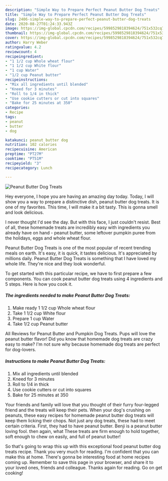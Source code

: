```yaml
---
description: "Simple Way to Prepare Perfect Peanut Butter Dog Treats"
title: "Simple Way to Prepare Perfect Peanut Butter Dog Treats"
slug: 2406-simple-way-to-prepare-perfect-peanut-butter-dog-treats
date: 2020-08-27T01:24:33.943Z
image: https://img-global.cpcdn.com/recipes/5998529818394624/751x532cq70/peanut-butter-dog-treats-recipe-main-photo.jpg
thumbnail: https://img-global.cpcdn.com/recipes/5998529818394624/751x532cq70/peanut-butter-dog-treats-recipe-main-photo.jpg
cover: https://img-global.cpcdn.com/recipes/5998529818394624/751x532cq70/peanut-butter-dog-treats-recipe-main-photo.jpg
author: Harry Weber
ratingvalue: 4.2
reviewcount: 4
recipeingredient:
- "1 1/2 cup Whole wheat flour"
- "1 1/2 cup White flour"
- "1 cup Water"
- "1/2 cup Peanut butter"
recipeinstructions:
- "Mix all ingredients until blended"
- "Kneed for 3 minutes"
- "Roll to 1/4 in thick"
- "Use cookie cutters or cut into squares"
- "Bake for 25 minutes at 350"
categories:
- Recipe
tags:
- peanut
- butter
- dog

katakunci: peanut butter dog 
nutrition: 102 calories
recipecuisine: American
preptime: "PT27M"
cooktime: "PT51M"
recipeyield: "3"
recipecategory: Lunch

---
```



![Peanut Butter Dog Treats](https://img-global.cpcdn.com/recipes/5998529818394624/751x532cq70/peanut-butter-dog-treats-recipe-main-photo.jpg)

Hey everyone, I hope you are having an amazing day today. Today, I will show you a way to prepare a distinctive dish, peanut butter dog treats. It is one of my favorites. This time, I will make it a bit tasty. This is gonna smell and look delicious.

I never thought I&#39;d see the day. But with this face, I just couldn&#39;t resist. Best of all, these homemade treats are incredibly easy with ingredients you already have on hand - peanut butter, some leftover pumpkin puree from the holidays, eggs and whole wheat flour.

Peanut Butter Dog Treats is one of the most popular of recent trending meals on earth. It's easy, it is quick, it tastes delicious. It's appreciated by millions daily. Peanut Butter Dog Treats is something that I have loved my whole life. They're nice and they look wonderful.


To get started with this particular recipe, we have to first prepare a few components. You can cook peanut butter dog treats using 4 ingredients and 5 steps. Here is how you cook it.

<!--inarticleads1-->

##### The ingredients needed to make Peanut Butter Dog Treats:

1. Make ready 1 1/2 cup Whole wheat flour
1. Take 1 1/2 cup White flour
1. Prepare 1 cup Water
1. Take 1/2 cup Peanut butter


All Reviews for Peanut Butter and Pumpkin Dog Treats. Pups will love the peanut butter flavor! Did you know that homemade dog treats are crazy easy to make? I&#39;m not sure why because homemade dog treats are perfect for dog-lovers. 

<!--inarticleads2-->

##### Instructions to make Peanut Butter Dog Treats:

1. Mix all ingredients until blended
1. Kneed for 3 minutes
1. Roll to 1/4 in thick
1. Use cookie cutters or cut into squares
1. Bake for 25 minutes at 350


Your friends and family will love that you thought of their furry four-legged friend and the treats will keep their pets. When your dog&#39;s crushing on peanuts, these easy recipes for homemade peanut butter dog treats will keep them licking their chops. Not just any dog treats, these had to meet certain criteria. First, they had to have peanut butter. Benji is a peanut butter loving fool. then again, what These treats are firm enough to hold together, soft enough to chew on easily, and full of peanut butter! 

So that's going to wrap this up with this exceptional food peanut butter dog treats recipe. Thank you very much for reading. I'm confident that you can make this at home. There's gonna be interesting food at home recipes coming up. Remember to save this page in your browser, and share it to your loved ones, friends and colleague. Thanks again for reading. Go on get cooking!
